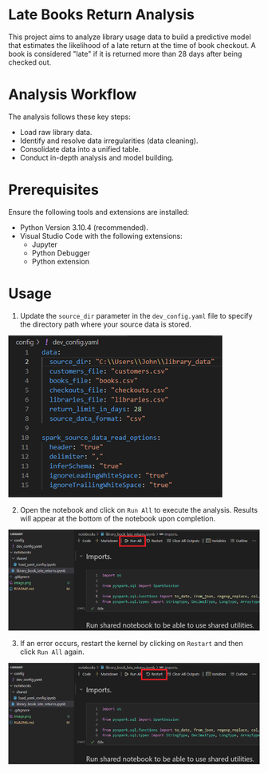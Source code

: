 # Late Books Return Analysis

This project aims to analyze library usage data to build a predictive model that estimates the likelihood of a late return at the time of book checkout. A book is considered "late" if it is returned more than 28 days after being checked out.

# Analysis Workflow

The analysis follows these key steps:
* Load raw library data.
* Identify and resolve data irregularities (data cleaning).
* Consolidate data into a unified table.
* Conduct in-depth analysis and model building.

# Prerequisites

Ensure the following tools and extensions are installed:

* Python Version 3.10.4 (recommended).
* Visual Studio Code with the following extensions:
    * Jupyter
    * Python Debugger
    * Python extension

# Usage

1. Update the `source_dir` parameter in the `dev_config.yaml` file to specify the directory path where your source data is stored.

![alt text](config_img.png)

2. Open the notebook and click on `Run All` to execute the analysis. Results will appear at the bottom of the notebook upon completion.

![alt text](run_all_notebook_img.png)

3. If an error occurs, restart the kernel by clicking on `Restart` and then click `Run All` again.

![alt text](restart_kernel_img.png)